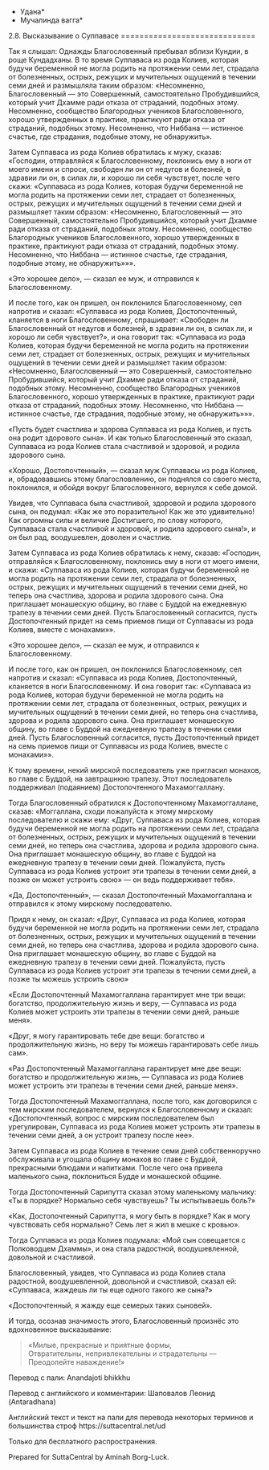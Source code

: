 * Удана*
* Мучалинда вагга*

2\.8\. Высказывание о Суппавасе
\=\=\=\=\=\=\=\=\=\=\=\=\=\=\=\=\=\=\=\=\=\=\=\=\=\=\=\=\=

Так я слышал: Однажды Благословенный пребывал вблизи Кундии, в роще Кундадханы\. В то время Суппаваса из рода Колиев, которая будучи беременной не могла родить на протяжении семи лет, страдала от болезненных, острых, режущих и мучительных ощущений в течении семи дней и размышляла таким образом: «Несомненно, Благословенный — это Совершенный, самостоятельно Пробудившийся, который учит Дхамме ради отказа от страданий, подобных этому\. Несомненно, сообщество Благородных учеников Благословенного, хорошо утвержденных в практике, практикуют ради отказа от страданий, подобных этому\. Несомненно, что Ниббана — истинное счастье, где страдания, подобные этому, не обнаружить»\.

Затем Суппаваса из рода Колиев обратилась к мужу, сказав: «Господин, отправляйся к Благословенному, поклонись ему в ноги от моего имени и спроси, свободен ли он от недугов и болезней, в здравии ли он, в силах ли, и хорошо ли себя чувствует, после чего скажи: «Суппаваса из рода Колиев, которая будучи беременной не могла родить на протяжении семи лет, страдает от болезненных, острых, режущих и мучительных ощущений в течении семи дней и размышляет таким образом: «Несомненно, Благословенный — это Совершенный, самостоятельно Пробудившийся, который учит Дхамме ради отказа от страданий, подобных этому\. Несомненно, сообщество Благородных учеников Благословенного, хорошо утвержденных в практике, практикуют ради отказа от страданий, подобных этому\. Несомненно, что Ниббана — истинное счастье, где страдания, подобные этому, не обнаружить»»»\.

«Это хорошее дело», — сказал ее муж, и отправился к Благословенному\.

И после того, как он пришел, он поклонился Благословенному, сел напротив и сказал: «Суппаваса из рода Колиев, Достопочтенный, кланяется в ноги Благословенному, спрашивает: «Свободен ли Благословенный от недугов и болезней, в здравии ли он, в силах ли, и хорошо ли себя чувствует?», и она говорит так: «Суппаваса из рода Колиев, которая будучи беременной не могла родить на протяжении семи лет, страдает от болезненных, острых, режущих и мучительных ощущений в течении семи дней и размышляет таким образом: «Несомненно, Благословенный — это Совершенный, самостоятельно Пробудившийся, который учит Дхамме ради отказа от страданий, подобных этому\. Несомненно, сообщество Благородных учеников Благословенного, хорошо утвержденных в практике, практикуют ради отказа от страданий, подобных этому\. Несомненно, что Ниббана — истинное счастье, где страдания, подобные этому, не обнаружить»»»\.

«Пусть будет счастлива и здорова Суппаваса из рода Колиев, и пусть она родит здорового сына»\. И как только Благословенный это сказал, Суппаваса из рода Колиев стала счастливой и здоровой, и родила здорового сына\.

«Хорошо, Достопочтенный», — сказал муж Суппавасы из рода Колиев, и, обрадовавшись этому благословлению, он поднялся со своего места, поклонился, и обойдя вокруг Благословенного, вернулся к себе домой\.

Увидев, что Суппаваса была счастливой, здоровой и родила здорового сына, он подумал: «Как же это поразительно\! Как же это удивительно\! Как огромны силы и величие Достигшего, по слову которого, Суппаваса стала счастливой и здоровой, и родила здорового сына\!», и он был рад, воодушевлен, доволен и счастлив\.

Затем Суппаваса из рода Колиев обратилась к нему, сказав: «Господин, отправляйся к Благословенному, поклонись ему в ноги от моего имени, и скажи: «Суппаваса из рода Колиев, которая будучи беременной не могла родить на протяжении семи лет, страдала от болезненных, острых, режущих и мучительных ощущений в течении семи дней, но теперь она счастлива, здорова и родила здорового сына\. Она приглашает монашескую общину, во главе с Буддой на ежедневную трапезу в течении семи дней\. Пусть Благословенный согласится, пусть Достопочтенный придет на семь приемов пищи от Суппавасы из рода Колиев, вместе с монахами»»\.

«Это хорошее дело», — сказал ее муж, и отправился к Благословенному\.

И после того, как он пришел, он поклонился Благословенному, сел напротив и сказал: «Суппаваса из рода Колиев, Достопочтенный, кланяется в ноги Благословенному\. И она говорит так: «Суппаваса из рода Колиев, которая будучи беременной не могла родить на протяжении семи лет, страдала от болезненных, острых, режущих и мучительных ощущений в течении семи дней, но теперь она счастлива, здорова и родила здорового сына\. Она приглашает монашескую общину, во главе с Буддой на ежедневную трапезу в течении семи дней\. Пусть Благословенный согласится, пусть Достопочтенный придет на семь приемов пищи от Суппавасы из рода Колиев, вместе с монахами»»\.

К тому времени, некий мирской последователь уже пригласил монахов, во главе с Буддой, на завтрашнюю трапезу\. Этот последователь поддерживал \(подаянием\) Достопочтенного Махамоггаллану\.

Тогда Благословенный обратился к Достопочтенному Махамоггаллане, сказав: «Моггаллана, сходи пожалуйста к этому мирскому последователю и скажи ему: «Друг, Суппаваса из рода Колиев, которая будучи беременной не могла родить на протяжении семи лет, страдала от болезненных, острых, режущих и мучительных ощущений в течении семи дней, но теперь она счастлива, здорова и родила здорового сына\. Она приглашает монашескую общину, во главе с Буддой на ежедневную трапезу в течении семи дней\. Пожалуйста, пусть Суппаваса из рода Колиев устроит эти трапезы в течении семи дней, а позже он может устроить свою» — он ведь поддерживает тебя»\.

«Да, Достопочтенный», — сказал Достопочтенный Махамоггаллана и отправился к этому мирскому последователю\.

Придя к нему, он сказал: «Друг, Суппаваса из рода Колиев, которая будучи беременной не могла родить на протяжении семи лет, страдала от болезненных, острых, режущих и мучительных ощущений в течении семи дней, но теперь она счастлива, здорова и родила здорового сына\. Она приглашает монашескую общину, во главе с Буддой на ежедневную трапезу в течении семи дней\. Пожалуйста, пусть Суппаваса из рода Колиев устроит эти трапезы в течении семи дней, а позже ты можешь устроить свою»

«Если Достопочтенный Махамоггаллана гарантирует мне три вещи: богатство, продолжительную жизнь и веру, — Суппаваса из рода Колиев может устроить эти трапезы в течении семи дней, раньше меня»\.

«Друг, я могу гарантировать тебе две вещи: богатство и продолжительную жизнь, но веру ты можешь гарантировать себе лишь сам»\.

«Раз Достопочтенный Махамоггаллана гарантирует мне две вещи: богатство и продолжительную жизнь, — Суппаваса из рода Колиев может устроить эти трапезы в течении семи дней, раньше меня»\.

Тогда Достопочтенный Махамоггаллана, после того, как договорился с тем мирским последователем, вернулся к Благословенному и сказал: «Достопочтенный, вопрос с мирским последователем был урегулирован, Суппаваса из рода Колиев может устроить эти трапезы в течении семи дней, а он устроит трапезу после нее»\.

Затем Суппаваса из рода Колиев в течение семи дней собственноручно обслуживала и угощала общину монахов во главе с Буддой, прекрасными блюдами и напитками\. После чего она привела маленького сына, поклониться Будде и монашеской общине\.

Тогда Достопочтенный Сарипутта сказал этому маленькому мальчику: «Ты в порядке? Нормально себя чувствуешь? Ты испытываешь боль?»

«Как, Достопочтенный Сарипутта, я могу быть в порядке? Как я могу чувствовать себя нормально? Семь лет я жил в мешке с кровью»\.

Тогда Суппаваса из рода Колиев подумала: «Мой сын совещается с Полководцем Дхаммы», и она стала радостной, воодушевленной, довольной и счастливой\.

Благословенный, увидев, что Суппаваса из рода Колиев стала радостной, воодушевленной, довольной и счастливой, сказал ей: «Суппаваса, жаждешь ли ты еще одного такого же сына?»

«Достопочтенный, я жажду еще семерых таких сыновей»\.

И тогда, осознав значимость этого, Благословенный произнёс это вдохновенное высказывание:

> «Милые, прекрасные и приятные формы,  
> Отвратительны, непривлекательны и страдательны —  
> Преодолейте наваждение\!»

Перевод с пали: Anandajoti bhikkhu

Перевод с английского и комментарии: Шаповалов Леонид \(Antaradhana\)

Английский текст и текст на пали для перевода некоторых терминов и большинства строф https://suttacentral\.net/ud

  

Только для бесплатного распространения\.

  

Prepared for SuttaCentral by Aminah Borg\-Luck\.